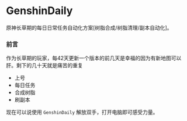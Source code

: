 # GenshinDaily
原神长草期的每日日常任务自动化方案[树脂合成/树脂清理/副本自动化]。

### 前言

作为长草期的玩家，每42天更新一个版本的前几天是幸福的因为有新地图可以肝。剩下的几十天就是痛苦的重复 

- 上号 
- 每日任务 
- 合成树脂 
- 刷副本

现在可以说使用 `GenshinDaily` 解放双手，打开电脑即可感受力量。


